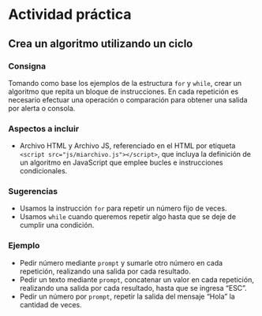 # Actividad práctica

## Crea un algoritmo utilizando un ciclo

### Consigna
Tomando como base los ejemplos de la estructura `for` y `while`, crear un algoritmo que repita un bloque de instrucciones. En cada repetición es necesario efectuar una operación o comparación para obtener una salida por alerta o consola.

### Aspectos a incluir
- Archivo HTML y Archivo JS, referenciado en el HTML por etiqueta `<script src="js/miarchivo.js"></script>`, que incluya la definición de un algoritmo en JavaScript que emplee bucles e instrucciones condicionales.

### Sugerencias
- Usamos la instrucción `for` para repetir un número fijo de veces.
- Usamos `while` cuando queremos repetir algo hasta que se deje de cumplir una condición.

### Ejemplo
- Pedir número mediante `prompt` y sumarle otro número en cada repetición, realizando una salida por cada resultado.
- Pedir un texto mediante `prompt`, concatenar un valor en cada repetición, realizando una salida por cada resultado, hasta que se ingresa “ESC”.
- Pedir un número por `prompt`, repetir la salida del mensaje “Hola” la cantidad de veces.